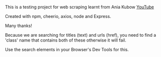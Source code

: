 This is a testing project for web scraping learnt from Ania Kubow [YouTube](https://www.youtube.com/watch?v=-3lqUHeZs_0&t=1142s)

Created with npm, cheerio, axios, node and Express.

Many thanks!

Because we are searching for titles (text) and urls (href), you need to find a 'class' name that contains both of these otherwise it will fail.

Use the search elements in your Browser's Dev Tools for this.
